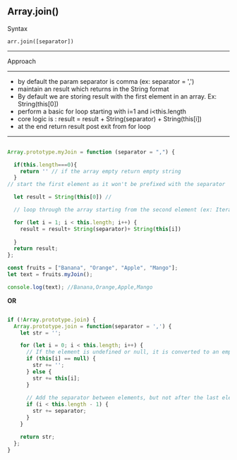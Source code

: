 ## Array.join()


Syntax

`arr.join([separator])`
_________________________________


Approach 
________________

- by default the param separator is comma (ex: separator = ',')
- maintain an result which returns in the String format
- By default we are storing result with the first element in an array. Ex: String(this[0])
- perform a basic for loop starting with i=1 and i<this.length
- core logic is : result = result + String(separator) + String(this[i])
- at the end return result post exit from for loop
_____________________________
```js

Array.prototype.myJoin = function (separator = ",") {

  if(this.length===0){
    return '' // if the array empty return empty string
  }
// start the first element as it won't be prefixed with the separator

  let result = String(this[0]) // 

  // loop through the array starting from the second element (ex: Iteration starts from i=1)

  for (let i = 1; i < this.length; i++) {
    result = result+ String(separator)+ String(this[i])
    
  }
  return result;
};

const fruits = ["Banana", "Orange", "Apple", "Mango"];
let text = fruits.myJoin();

console.log(text); //Banana,Orange,Apple,Mango

```
**OR**

```js

if (!Array.prototype.join) {
  Array.prototype.join = function(separator = ',') {
    let str = '';

    for (let i = 0; i < this.length; i++) {
      // If the element is undefined or null, it is converted to an empty string.
      if (this[i] == null) {
        str += '';
      } else {
        str += this[i];
      }
      
      // Add the separator between elements, but not after the last element
      if (i < this.length - 1) {
        str += separator;
      }
    }

    return str;
  };
}

```
